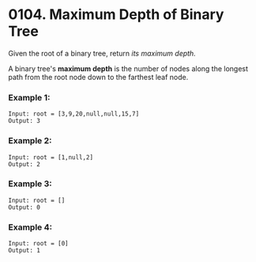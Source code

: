 # 0104. Maximum Depth of Binary Tree
Given the root of a binary tree, return *its maximum depth.*

A binary tree's **maximum depth** is the number of nodes along the longest path from the root node down to the farthest leaf node.

### Example 1:
```
Input: root = [3,9,20,null,null,15,7]
Output: 3
```

### Example 2:
```
Input: root = [1,null,2]
Output: 2
```

### Example 3:
```
Input: root = []
Output: 0
```

### Example 4:
```
Input: root = [0]
Output: 1
```